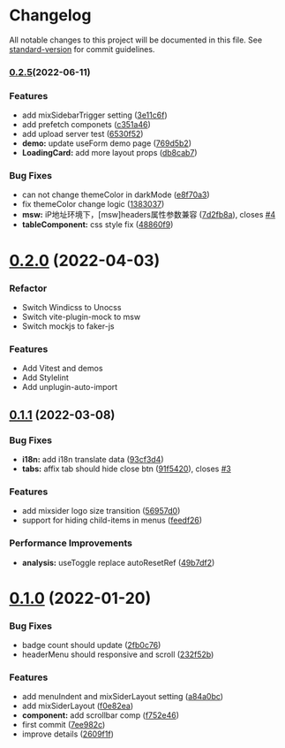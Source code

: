 # Changelog

All notable changes to this project will be documented in this file. See [standard-version](https://github.com/conventional-changelog/standard-version) for commit guidelines.

### [0.2.5](https://github.com/zmtlwzy/zmtlwzy-admin/compare/0.2.0...0.2.5)(2022-06-11)

### Features

* add mixSidebarTrigger setting ([3e11c6f](https://github.com/zmtlwzy/zmtlwzy-admin/commit/3e11c6f824d67f23b3b75f9c6ca8ff4934111aa0))
* add prefetch componets ([c351a46](https://github.com/zmtlwzy/zmtlwzy-admin/commit/c351a463f67eabfa26cffec0dea10ca94e92a063))
* add upload server test ([6530f52](https://github.com/zmtlwzy/zmtlwzy-admin/commit/6530f52adb031a6ad66ec924d94a727d6714a321))
* **demo:** update useForm demo page ([769d5b2](https://github.com/zmtlwzy/zmtlwzy-admin/commit/769d5b26fd97863d825b3410b6f5ce127b73bfad))
* **LoadingCard:** add more layout props ([db8cab7](https://github.com/zmtlwzy/zmtlwzy-admin/commit/db8cab74c0640427b4807b58b48aff457725ef98))


### Bug Fixes

* can not change themeColor in darkMode ([e8f70a3](https://github.com/zmtlwzy/zmtlwzy-admin/commit/e8f70a30965204519cf6873d46ecaea52d517d64))
* fix themeColor change logic ([1383037](https://github.com/zmtlwzy/zmtlwzy-admin/commit/1383037265c1cb9b9002b1adf5e470f6be3c134f))
* **msw:** iP地址环境下，[msw]headers属性参数兼容 ([7d2fb8a](https://github.com/zmtlwzy/zmtlwzy-admin/commit/7d2fb8a07b8593e9c1aba8472655e8b65d26cd71)), closes [#4](https://github.com/zmtlwzy/zmtlwzy-admin/issues/4)
* **tableComponent:** css style fix ([48860f9](https://github.com/zmtlwzy/zmtlwzy-admin/commit/48860f9760aeab94fcdf1e90cfdbd6e6f31738bd))


# [0.2.0](https://github.com/zmtlwzy/zmtlwzy-admin/compare/0.1.1...0.2.0) (2022-04-03)


### Refactor

- Switch Windicss to Unocss
- Switch vite-plugin-mock to msw
- Switch mockjs to faker-js

### Features

- Add Vitest and demos
- Add Stylelint
- Add unplugin-auto-import


## [0.1.1](https://github.com/zmtlwzy/zmtlwzy-admin/compare/0.1.0...0.1.1) (2022-03-08)

### Bug Fixes

- **i18n:** add i18n translate data ([93cf3d4](https://github.com/zmtlwzy/zmtlwzy-admin/commit/93cf3d45b95672db3daa4b078f8d768454f17d56))
- **tabs:** affix tab should hide close btn ([91f5420](https://github.com/zmtlwzy/zmtlwzy-admin/commit/91f5420dc05a54b39f77ee3f777e0b256016dd8f)), closes [#3](https://github.com/zmtlwzy/zmtlwzy-admin/issues/3)

### Features

- add mixsider logo size transition ([56957d0](https://github.com/zmtlwzy/zmtlwzy-admin/commit/56957d09795ab964d99b18194262d417a2647d9f))
- support for hiding child-items in menus ([feedf26](https://github.com/zmtlwzy/zmtlwzy-admin/commit/feedf2662e53c5e75ad24a2527043d2bbcb5ec11))

### Performance Improvements

- **analysis:** useToggle replace autoResetRef ([49b7df2](https://github.com/zmtlwzy/zmtlwzy-admin/commit/49b7df2e9968d6787bb72784dc4f8066a7da0118))

# [0.1.0](https://github.com/zmtlwzy/zmtlwzy-admin/compare/7ee982c24f6ae70ebc9b1867d6f2e69568ca26d0...0.1.0) (2022-01-20)

### Bug Fixes

- badge count should update ([2fb0c76](https://github.com/zmtlwzy/zmtlwzy-admin/commit/2fb0c7602deb39f8388fddcfa6a98d6280536000))
- headerMenu should responsive and scroll ([232f52b](https://github.com/zmtlwzy/zmtlwzy-admin/commit/232f52bdd735a0424b8a2e9e7291429687287a92))

### Features

- add menuIndent and mixSiderLayout setting ([a84a0bc](https://github.com/zmtlwzy/zmtlwzy-admin/commit/a84a0bc8d382b1b8bc49b268c3e8e944f3581610))
- add mixSiderLayout ([f0e82ea](https://github.com/zmtlwzy/zmtlwzy-admin/commit/f0e82ea1f9e14bdc1244c44dd0d12dacc7532196))
- **component:** add scrollbar comp ([f752e46](https://github.com/zmtlwzy/zmtlwzy-admin/commit/f752e46e63c84ead0a02f5408684c34c6f83a1c8))
- first commit ([7ee982c](https://github.com/zmtlwzy/zmtlwzy-admin/commit/7ee982c24f6ae70ebc9b1867d6f2e69568ca26d0))
- improve details ([2609f1f](https://github.com/zmtlwzy/zmtlwzy-admin/commit/2609f1fd99683abc5f4ce7e8802538939cfca541))
